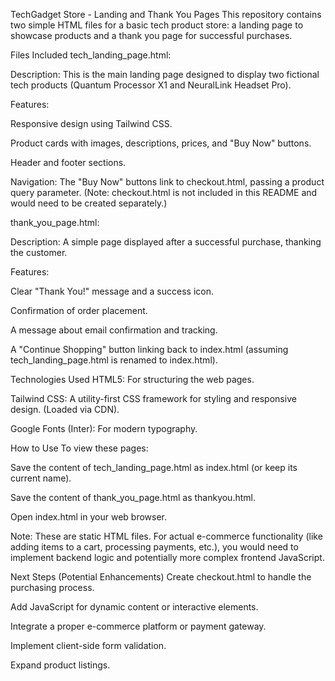 TechGadget Store - Landing and Thank You Pages
This repository contains two simple HTML files for a basic tech product store: a landing page to showcase products and a thank you page for successful purchases.

Files Included
tech_landing_page.html:

Description: This is the main landing page designed to display two fictional tech products (Quantum Processor X1 and NeuralLink Headset Pro).

Features:

Responsive design using Tailwind CSS.

Product cards with images, descriptions, prices, and "Buy Now" buttons.

Header and footer sections.

Navigation: The "Buy Now" buttons link to checkout.html, passing a product query parameter. (Note: checkout.html is not included in this README and would need to be created separately.)

thank_you_page.html:

Description: A simple page displayed after a successful purchase, thanking the customer.

Features:

Clear "Thank You!" message and a success icon.

Confirmation of order placement.

A message about email confirmation and tracking.

A "Continue Shopping" button linking back to index.html (assuming tech_landing_page.html is renamed to index.html).

Technologies Used
HTML5: For structuring the web pages.

Tailwind CSS: A utility-first CSS framework for styling and responsive design. (Loaded via CDN).

Google Fonts (Inter): For modern typography.

How to Use
To view these pages:

Save the content of tech_landing_page.html as index.html (or keep its current name).

Save the content of thank_you_page.html as thankyou.html.

Open index.html in your web browser.

Note: These are static HTML files. For actual e-commerce functionality (like adding items to a cart, processing payments, etc.), you would need to implement backend logic and potentially more complex frontend JavaScript.

Next Steps (Potential Enhancements)
Create checkout.html to handle the purchasing process.

Add JavaScript for dynamic content or interactive elements.

Integrate a proper e-commerce platform or payment gateway.

Implement client-side form validation.

Expand product listings.
